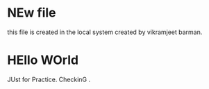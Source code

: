 # NEw file
this file is created in the local system
created by vikramjeet barman.

# HEllo WOrld
JUst for Practice.
CheckinG . 
